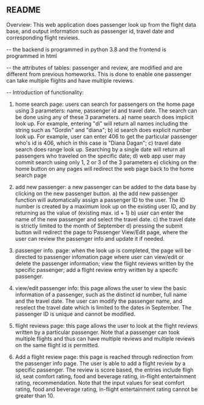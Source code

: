 ## README
Overview: 
This web application does passenger look up from the flight data base, and output information such as passenger id, travel date and corresponding flight reviews.

-- the backend is programmed in python 3.8 and the frontend is programmed in html

-- the attributes of tables: passenger and review, are modified and are different from previous homeworks. This is done to enable one passenger can take multiple flights and have multiple reviews.


-- Introduction of functionality:
1) home search page: users can search for passengers on the home page using 3 parameters: name, passenger id and travel date. The search can be done using any of these 3 parameters.
	a) name search does implicit look up. For example, entering "di" will return all names including the string such as "Gordin" and "diana";
	b) id search does explicit number look up. For example, user can enter 406 to get the particular passenger who's id is 406, which in this case is "Diana Dagan";
	c) travel date search does range look up. Searching by a single date will return all passengers who traveled on the specific date;
	d) web app user may commit search using only 1, 2 or 3 of the 3 parameters
	e) clicking on the home button on any pages will redirect the web page back to the home search page

2) add new passenger: a new passenger can be added to the data base by clicking on the new passenger button.
	a) the add new passenger function will automatically assign a passenger ID to the user. The ID number is created by a maximum look up on the existing user ID, and by returning as the value of (existing max. id + 1)
	b) user can enter the name of the new passenger and select the travel date.
	c) the travel date is strictly limited to the month of September
	d) pressing the submit button will redirect the page to Passenger View/Edit page, where the user can review the passenger info and update it if needed.

3) passenger info. page: when the look up is completed, the page will be directed to passenger infomation page where user can view/edit or delete the passenger information; view the flight reviews written by the specific passenger; add a flight review entry written by a specifc passenger.

4) view/edit passenger info: this page allows the user to view the basic information of a passenger, such as the distinct id number, full name and the travel date. The user can modify the passenger name, and reselect the travel date which is limited to the dates in September. The passenger ID is unique and cannot be modified.

5) flight reviews page: this page allows the user to look at the flight reviews written by a particular passenger. Note that a passenger can took multiple flights and thus can have multiple reviews and multiple reviews on the same flight id is permitted.

6) Add a flight review page: this page is reached through redirection from the passenger info page. The user is able to add a flight review by a specific passenger. The review is score based, the entries include fligh id, seat comfort rating, food and beverage rating, in-flight entertainment rating, recommendation. Note that the input values for seat comfort rating, food and beverage rating, in-flight entertainment rating cannot be greater than 10.
